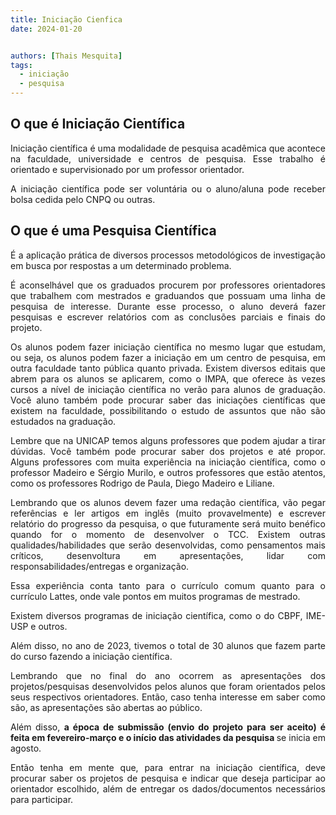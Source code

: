 ```yaml
---
title: Iniciação Cienfica
date: 2024-01-20


authors: [Thais Mesquita]
tags:
  - iniciação
  - pesquisa
---
```


## O que é Iniciação Científica

<p align="justify">
    Iniciação científica é uma modalidade de pesquisa acadêmica que acontece na faculdade, universidade e centros de pesquisa. Esse trabalho é orientado e supervisionado por um professor orientador. </p>

<p align="justify">
    A iniciação científica pode ser voluntária ou o aluno/aluna pode receber bolsa cedida pelo CNPQ ou outras. </p>

## O que é uma Pesquisa Científica

<p align="justify">
    É a aplicação prática de diversos processos metodológicos de investigação em busca por respostas a um determinado problema. </p>

<p align="justify">
    É aconselhável que os graduados procurem por professores orientadores que trabalhem com mestrados e graduandos que possuam uma linha de pesquisa de interesse. Durante esse processo, o aluno deverá fazer pesquisas e escrever relatórios com as conclusões parciais e finais do projeto. </p>

<p align="justify">
    Os alunos podem fazer iniciação científica no mesmo lugar que estudam, ou seja, os alunos podem fazer a iniciação em um centro de pesquisa, em outra faculdade tanto pública quanto privada. Existem diversos editais que abrem para os alunos se aplicarem, como o IMPA, que oferece às vezes cursos a nível de iniciação científica no verão para alunos de graduação. Você aluno também pode procurar saber das iniciações científicas que existem na faculdade, possibilitando o estudo de assuntos que não são estudados na graduação. </p>

<p align="justify">
    Lembre que na UNICAP temos alguns professores que podem ajudar a tirar dúvidas. Você também pode procurar saber dos projetos e até propor. Alguns professores com muita experiência na iniciação científica, como o professor Madeiro e Sérgio Murilo, e outros professores que estão atentos, como os professores Rodrigo de Paula, Diego Madeiro e Liliane. </p>

<p align="justify">
    Lembrando que os alunos devem fazer uma redação científica, vão pegar referências e ler artigos em inglês (muito provavelmente) e escrever relatório do progresso da pesquisa, o que futuramente será muito benéfico quando for o momento de desenvolver o TCC. Existem outras qualidades/habilidades que serão desenvolvidas, como pensamentos mais críticos, desenvoltura em apresentações, lidar com responsabilidades/entregas e organização. </p>

<p align="justify">
    Essa experiência conta tanto para o currículo comum quanto para o currículo Lattes, onde vale pontos em muitos programas de mestrado. </p>

<p align="justify">
    Existem diversos programas de iniciação científica, como o do CBPF, IME-USP e outros. </p>

<p align="justify">
    Além disso, no ano de 2023, tivemos o total de 30 alunos que fazem parte do curso fazendo a iniciação científica. </p>

<p align="justify">
    Lembrando que no final do ano ocorrem as apresentações dos projetos/pesquisas desenvolvidos pelos alunos que foram orientados pelos seus respectivos orientadores. Então, caso tenha interesse em saber como são, as apresentações são abertas ao público. </p>

<p align="justify">
    Além disso, <b> a época de submissão (envio do projeto para ser aceito) é feita em fevereiro-março e o início das atividades da pesquisa </b> se inicia em agosto. </p>
<p align="justify">
    Então tenha em mente que, para entrar na iniciação científica, deve procurar saber os projetos de pesquisa e indicar que deseja participar ao orientador escolhido, além de entregar os dados/documentos necessários para participar. </p>